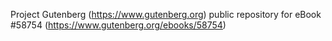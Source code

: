 Project Gutenberg (https://www.gutenberg.org) public repository for
eBook #58754 (https://www.gutenberg.org/ebooks/58754)
